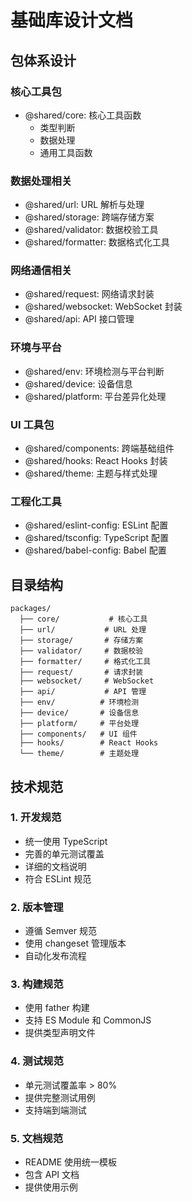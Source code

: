 # 基础库设计文档

## 包体系设计

### 核心工具包
- @shared/core: 核心工具函数
  - 类型判断
  - 数据处理
  - 通用工具函数

### 数据处理相关
- @shared/url: URL 解析与处理
- @shared/storage: 跨端存储方案
- @shared/validator: 数据校验工具
- @shared/formatter: 数据格式化工具

### 网络通信相关
- @shared/request: 网络请求封装
- @shared/websocket: WebSocket 封装
- @shared/api: API 接口管理

### 环境与平台
- @shared/env: 环境检测与平台判断
- @shared/device: 设备信息
- @shared/platform: 平台差异化处理

### UI 工具包
- @shared/components: 跨端基础组件
- @shared/hooks: React Hooks 封装
- @shared/theme: 主题与样式处理

### 工程化工具
- @shared/eslint-config: ESLint 配置
- @shared/tsconfig: TypeScript 配置
- @shared/babel-config: Babel 配置

## 目录结构
```
packages/
  ├── core/           # 核心工具
  ├── url/           # URL 处理
  ├── storage/       # 存储方案
  ├── validator/     # 数据校验
  ├── formatter/     # 格式化工具
  ├── request/       # 请求封装
  ├── websocket/     # WebSocket
  ├── api/           # API 管理
  ├── env/          # 环境检测
  ├── device/       # 设备信息
  ├── platform/     # 平台处理
  ├── components/   # UI 组件
  ├── hooks/        # React Hooks
  └── theme/        # 主题处理
```

## 技术规范

### 1. 开发规范
- 统一使用 TypeScript
- 完善的单元测试覆盖
- 详细的文档说明
- 符合 ESLint 规范

### 2. 版本管理
- 遵循 Semver 规范
- 使用 changeset 管理版本
- 自动化发布流程

### 3. 构建规范
- 使用 father 构建
- 支持 ES Module 和 CommonJS
- 提供类型声明文件

### 4. 测试规范
- 单元测试覆盖率 > 80%
- 提供完整测试用例
- 支持端到端测试

### 5. 文档规范
- README 使用统一模板
- 包含 API 文档
- 提供使用示例
